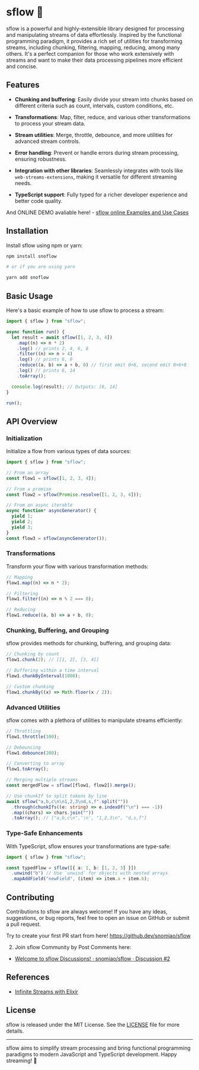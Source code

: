 # sflow 🚀

sflow is a powerful and highly-extensible library designed for processing and manipulating streams of data effortlessly. Inspired by the functional programming paradigm, it provides a rich set of utilities for transforming streams, including chunking, filtering, mapping, reducing, among many others. It's a perfect companion for those who work extensively with streams and want to make their data processing pipelines more efficient and concise.

## Features

- **Chunking and buffering**: Easily divide your stream into chunks based on different criteria such as count, intervals, custom conditions, etc.
- **Transformations**: Map, filter, reduce, and various other transformations to process your stream data.

- **Stream utilities**: Merge, throttle, debounce, and more utilities for advanced stream controls.

- **Error handling**: Prevent or handle errors during stream processing, ensuring robustness.

- **Integration with other libraries**: Seamlessly integrates with tools like `web-streams-extensions`, making it versatile for different streaming needs.

- **TypeScript support**: Fully typed for a richer developer experience and better code quality.

And ONLINE DEMO avaliable here! - [sflow online Examples and Use Cases]( https://sflow-examples.vercel.app/ )

## Installation

Install sflow using npm or yarn:

```sh
npm install snoflow

# or if you are using yarn

yarn add snoflow
```

## Basic Usage

Here's a basic example of how to use sflow to process a stream:

```typescript
import { sflow } from "sflow";

async function run() {
  let result = await sflow([1, 2, 3, 4])
    .map((n) => n * 2)
    .log() // prints 2, 4, 6, 8
    .filter((n) => n > 4)
    .log() // prints 6, 8
    .reduce((a, b) => a + b, 0) // first emit 0+6, second emit 0+6+8
    .log() // prints 6, 14
    .toArray();

  console.log(result); // Outputs: [6, 14]
}

run();
```

## API Overview

### Initialization

Initialize a flow from various types of data sources:

```typescript
import { sflow } from "sflow";

// From an array
const flow1 = sflow([1, 2, 3, 4]);

// From a promise
const flow2 = sflow(Promise.resolve([1, 2, 3, 4]));

// From an async iterable
async function* asyncGenerator() {
  yield 1;
  yield 2;
  yield 3;
}
const flow3 = sflow(asyncGenerator());
```

### Transformations

Transform your flow with various transformation methods:

```typescript
// Mapping
flow1.map((n) => n * 2);

// Filtering
flow1.filter((n) => n % 2 === 0);

// Reducing
flow1.reduce((a, b) => a + b, 0);
```

### Chunking, Buffering, and Grouping

sflow provides methods for chunking, buffering, and grouping data:

```typescript
// Chunking by count
flow1.chunk(2); // [[1, 2], [3, 4]]

// Buffering within a time interval
flow1.chunkByInterval(1000);

// Custom chunking
flow1.chunkBy((x) => Math.floor(x / 2));
```

### Advanced Utilities

sflow comes with a plethora of utilities to manipulate streams efficiently:

```typescript
// Throttling
flow1.throttle(100);

// Debouncing
flow1.debounce(200);

// Converting to array
flow1.toArray();

// Merging multiple streams
const mergedFlow = sflow([flow1, flow2]).merge();

// Use chunkIf to split tokens by line
await sflow("a,b,c\n\n1,2,3\nd,s,f".split(""))
  .through(chunkIfs((e: string) => e.indexOf("\n") === -1))
  .map((chars) => chars.join(""))
  .toArray(); // ["a,b,c\n",'\n', "1,2,3\n", "d,s,f"]
```

### Type-Safe Enhancements

With TypeScript, sflow ensures your transformations are type-safe:

```typescript
import { sflow } from "sflow";

const typedFlow = sflow([{ a: 1, b: [1, 2, 3] }])
  .unwind("b") // Use `unwind` for objects with nested arrays
  .mapAddField("newField", (item) => item.a + item.b);
```

## Contributing

Contributions to sflow are always welcome! If you have any ideas, suggestions, or bug reports, feel free to open an issue on GitHub or submit a pull request.

Try to create your first PR start from here! https://github.dev/snomiao/sflow

2. Join sflow Community by Post Comments here:

- [Welcome to sflow Discussions! · snomiao/sflow · Discussion #2]( https://github.com/snomiao/sflow/discussions/2 )


## References

- [Infinite Streams with Elixir](https://gist.github.com/mgwidmann/5e0cb590f12e2ca239564d07d7c2a572)

## License

sflow is released under the MIT License. See the [LICENSE](./LICENSE) file for more details.

---

sflow aims to simplify stream processing and bring functional programming paradigms to modern JavaScript and TypeScript development. Happy streaming! 🚀
